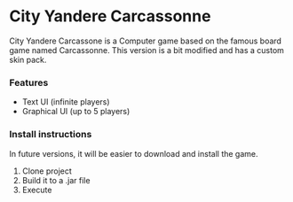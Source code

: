 # City Yandere Carcassonne

City Yandere Carcassone is a Computer game based on the famous board game named Carcassonne.
This version is a bit modified and has a custom skin pack.

### Features
- Text UI (infinite players)
- Graphical UI (up to 5 players)

### Install instructions
In future versions, it will be easier to download and install the game.
  1. Clone project
  2. Build it to a .jar file
  3. Execute
